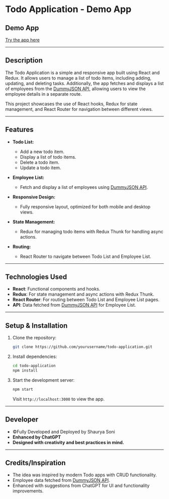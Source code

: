 # Todo Application - Demo App

## **Demo App**
[Try the app here](https://todo-list-shauryas.netlify.app/)

---

## **Description**

The Todo Application is a simple and responsive app built using React and Redux. It allows users to manage a list of todo items, including adding, updating, and deleting tasks. Additionally, the app fetches and displays a list of employees from the [DummyJSON API](https://dummyjson.com/users), allowing users to view the employee details in a separate route.

This project showcases the use of React hooks, Redux for state management, and React Router for navigation between different views.

---

## **Features**

- **Todo List:**
  - Add a new todo item.
  - Display a list of todo items.
  - Delete a todo item.
  - Update a todo item.
  
- **Employee List:**
  - Fetch and display a list of employees using [DummyJSON API](https://dummyjson.com/users).
  
- **Responsive Design:**
  - Fully responsive layout, optimized for both mobile and desktop views.

- **State Management:**
  - Redux for managing todo items with Redux Thunk for handling async actions.

- **Routing:**
  - React Router to navigate between Todo List and Employee List.

---

## **Technologies Used**

- **React**: Functional components and hooks.
- **Redux**: For state management and async actions with Redux Thunk.
- **React Router**: For routing between Todo List and Employee List pages.
- **API**: Data fetched from [DummyJSON API](https://dummyjson.com/users) for Employee List.

---

## **Setup & Installation**

1. Clone the repository:
   ```bash
   git clone https://github.com/yourusername/todo-application.git
   ```

2. Install dependencies:
   ```bash
   cd todo-application
   npm install
   ```

3. Start the development server:
   ```bash
   npm start
   ```

   Visit `http://localhost:3000` to view the app.

---

## **Developer**

- ©Fully Developed and Deployed by Shaurya Soni  
- **Enhanced by ChatGPT**  
- **Designed with creativity and best practices in mind.**

---

## **Credits/Inspiration**

- The idea was inspired by modern Todo apps with CRUD functionality.
- Employee data fetched from [DummyJSON API](https://dummyjson.com/users).
- Enhanced with suggestions from ChatGPT for UI and functionality improvements.